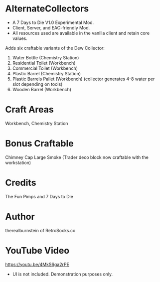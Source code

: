 # AlternateCollectors

* A 7 Days to Die V1.0 Experimental Mod.
* Client, Server, and EAC-friendly Mod.
* All resources used are available in the vanilla client and retain core values.

Adds six craftable variants of the Dew Collector:
1. Water Bottle (Chemistry Station)
2. Residential Toilet (Workbench)
3. Commercial Toilet (Workbench)
4. Plastic Barrel (Chemistry Station)
5. Plastic Barrels Pallet (Workbench) (collector generates 4-8 water per slot depending on tools)
6. Wooden Barrel (Workbench)

# Craft Areas
Workbench, Chemistry Station

# Bonus Craftable
Chimney Cap Large Smoke (Trader deco block now craftable with the workstation)

# Credits
The Fun Pimps and 7 Days to Die

# Author
therealburnstein of RetroSocks.co

# YouTube Video
https://youtu.be/4MkS6ga2rPE
* UI is not included. Demonstration purposes only.
